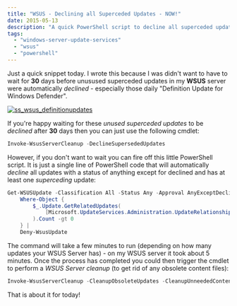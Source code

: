 ```yaml
---
title: "WSUS - Declining all Superceded Updates - NOW!"
date: 2015-05-13
description: "A quick PowerShell script to decline all superceded updates in WSUS."
tags:
  - "windows-server-update-services"
  - "wsus"
  - "powershell"
---
```


Just a quick snippet today. I wrote this because I was didn't want to have to wait for **30** days before unusused superceded updates in my **WSUS** server were automatically _declined_ - especially those daily "Definition Update for Windows Defender".

[![ss_wsus_definitionupdates](/assets/images/blog/ss_wsus_definitionupdates.png)](/assets/images/blog/ss_wsus_definitionupdates.png)

If you're happy waiting for these _unused superceded updates_ to be _declined_ after **30** days then you can just use the following cmdlet:

```powershell
Invoke-WsusServerCleanup -DeclineSupersededUpdates
```

However, if you don't want to wait you can fire off this little PowerShell script. It is just a single line of PowerShell code that will automatically _decline_ all updates with a status of anything except for declined and has at least one _superceding_ update:

```powershell
Get-WSUSUpdate -Classification All -Status Any -Approval AnyExceptDeclined |
    Where-Object {
        $_.Update.GetRelatedUpdates(
            [Microsoft.UpdateServices.Administration.UpdateRelationship]::UpdatesThatSupersedeThisUpdate
        ).Count -gt 0
    } |
    Deny-WsusUpdate
```

The command will take a few minutes to run (depending on how many updates your WSUS Server has) - on my WSUS server it took about 5 minutes. Once the process has completed you could then trigger the cmdlet to perform a _WSUS Server cleanup_ (to get rid of any obsolete content files):

```powershell
Invoke-WsusServerCleanup -CleanupObsoleteUpdates -CleanupUnneededContentFiles
```

That is about it for today!
